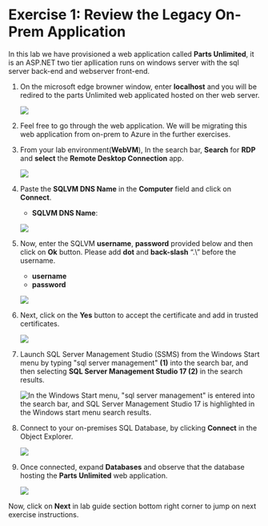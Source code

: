 # Exercise 1: Review the Legacy On-Prem Application

In this lab we have provisioned a web application called **Parts Unlimited**, it is an ASP.NET two tier apllication runs on windows server with the sql server back-end and
webserver front-end.

1. On the microsoft edge browner window, enter **localhost** and you will be redired to the parts Unlimited web applicated hosted on ther web server.

   ![](media/localhost.png)
   
2. Feel free to go through the web application. We will be migrating this web application from on-prem to Azure in the further exercises.

3. From your lab environment(**WebVM**), In the search bar, **Search** for **RDP** and **select** the **Remote Desktop Connection** app.
   
   ![](media/RDP-new.png)

4. Paste the **SQLVM DNS Name** in the **Computer** field and click on **Connect**.
   * **SQLVM DNS Name**: **<inject key="SQLVM DNS Name" style="color:blue" />**

   ![](media/rdp-vm2.png)  
 
5. Now, enter the SQLVM **username**, **password** provided below and then click on **Ok** button. Please add **dot** and **back-slash** “.\” before the username.
   * **username** **<inject key="SQLVM Username" style="color:blue" />** 
   * **password** **<inject key="SQLVM Password" style="color:blue" />**
   
   ![](media/vm1-more-choices.png) 

6. Next, click on the **Yes** button to accept the certificate and add in trusted certificates.

   ![](media/logib-vm2-2.png)
   
7. Launch SQL Server Management Studio (SSMS) from the Windows Start menu by typing "sql server management" **(1)** into the search bar, and then selecting **SQL Server Management Studio 17 (2)** in the search results.

    ![In the Windows Start menu, "sql server management" is entered into the search bar, and SQL Server Management Studio 17 is highlighted in the Windows start menu search results.](media/appmod-dma.png "SQL Server Management Studio 17")
   
8. Connect to your on-premises SQL Database, by clicking **Connect** in the Object Explorer.
   
   ![](media/SSMS1.png)
   
9. Once connected, expand **Databases** and observe that the database hosting the **Parts Unlimited** web application.
   
   ![](media/SSMS2.png)
   
 Now, click on **Next** in lab guide section bottom right corner to jump on next exercise instructions.
   
